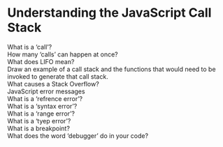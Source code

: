 # Understanding the JavaScript Call Stack<br>
What is a ‘call’? <br>
How many ‘calls’ can happen at once?<br>
What does LIFO mean?<br>
Draw an example of a call stack and the functions that would need to be invoked to generate that call stack.<br>
What causes a Stack Overflow?<br>
JavaScript error messages<br>
What is a ‘refrence error’?<br>
What is a ‘syntax error’?<br>
What is a ‘range error’?<br>
What is a ‘tyep error’?<br>
What is a breakpoint?<br>
What does the word ‘debugger’ do in your code?<br>

